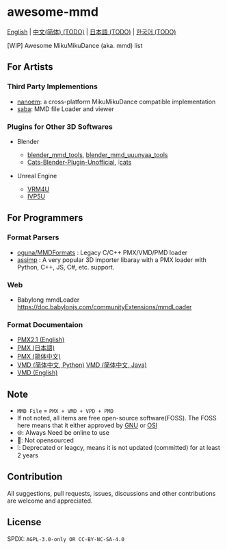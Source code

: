 # awesome-mmd
[English](README.md) | [中文(简体) (TODO)](README.zh-Hans.md) | [日本語 (TODO)](README.ja.md) | [한국어 (TODO)](README.ko.md)

[WIP] Awesome MikuMikuDance (aka. mmd) list

## For Artists
<!-- ### Format Convertion -->

### Third Party Implementions
- [nanoem](https://github.com/hkrn/nanoem): a cross-platform MikuMikuDance compatible implementation
- [saba](https://github.com/benikabocha/saba): MMD file Loader and viewer

### Plugins for Other 3D Softwares
- Blender
  * [blender_mmd_tools](https://github.com/UuuNyaa/blender_mmd_tools), [blender_mmd_uuunyaa_tools](https://github.com/UuuNyaa/blender_mmd_uuunyaa_tools)
  * [Cats-Blender-Plugin-Unofficial](https://github.com/teamneoneko/Cats-Blender-Plugin-Unofficial-), ❕[cats](https://github.com/absolute-quantum/cats-blender-plugin)

- Unreal Engine
  * [VRM4U](https://github.com/ruyo/VRM4U)
  * [IVP5U](https://github.com/NaN-Name-bilbil/IVP5U)

## For Programmers
### Format Parsers
- [oguna/MMDFormats](https://github.com/oguna/MMDFormats) : Legacy C/C++ PMX/VMD/PMD loader
- [assimp](https://github.com/assimp/assimp) : A very popular 3D importer libaray with a PMX loader with Python, C++, JS, C#, etc. support.

### Web
- Babylong mmdLoader https://doc.babylonjs.com/communityExtensions/mmdLoader

### Format Documentaion
- [PMX2.1 (English)](https://gist.github.com/felixjones/f8a06bd48f9da9a4539f)
- [PMX (日本語)](https://w.atwiki.jp/vpvpwiki/pages/284.html)
- [PMX (简体中文)](https://www.jianshu.com/p/d051639b6aed)
- [VMD (简体中文, Python)](https://www.jianshu.com/p/ae312fb53fc3) [VMD (简体中文, Java)](https://blog.csdn.net/haseetxwd/article/details/82821533)
- [VMD (English)](https://mikumikudance.fandom.com/wiki/VMD_file_format)


## Note

- `MMD File` = `PMX + VMD + VPD + PMD`
- If not noted, all items are free open-source software(FOSS). The FOSS here means that it either approved by [GNU](https://www.gnu.org/philosophy/free-sw.en.html#fs-definition) or [OSI](https://opensource.org/osd)
- 🌐: Always Need be online to use
- 🚫: Not opensourced
- ❕: Deprecated or leagcy, means it is not updated (committed) for at least 2 years

## Contribution
All suggestions, pull requests, issues, discussions and other contributions are welcome and appreciated.

## License
SPDX: `AGPL-3.0-only OR CC-BY-NC-SA-4.0`
